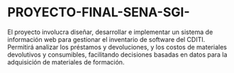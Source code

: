 # PROYECTO-FINAL-SENA-SGI-
El proyecto involucra diseñar, desarrollar e implementar un sistema de información web para gestionar el inventario de software del CDITI. Permitirá analizar los préstamos y devoluciones, y los costos de materiales devolutivos y consumibles, facilitando decisiones basadas en datos para la adquisición de materiales de formación.
